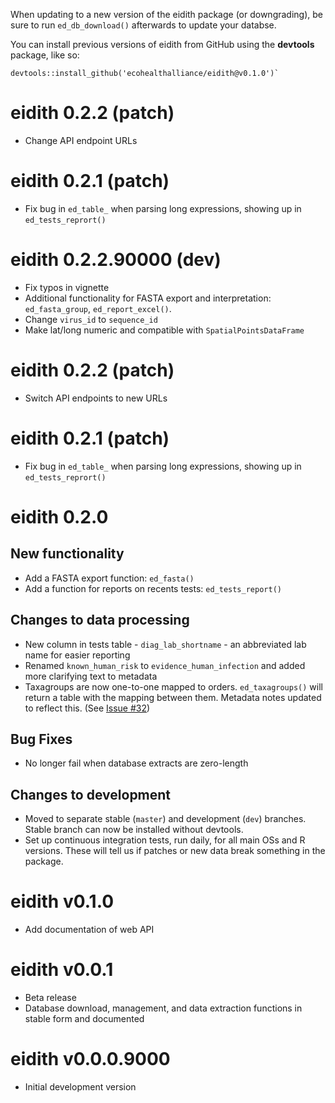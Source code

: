 When updating to a new version of the eidith package (or downgrading), be sure to run
`ed_db_download()` afterwards to update your databse.

You can install previous versions of eidith from GitHub using the **devtools**
package, like so:

```
devtools::install_github('ecohealthalliance/eidith@v0.1.0')`
```
# eidith 0.2.2 (patch)

- Change API endpoint URLs

# eidith 0.2.1 (patch)

- Fix bug in `ed_table_` when parsing long expressions, showing up in
  `ed_tests_reprort()`

# eidith 0.2.2.90000 (dev)

- Fix typos in vignette
- Additional functionality for FASTA export and interpretation: `ed_fasta_group`,
  `ed_report_excel()`.
- Change `virus_id` to `sequence_id`
- Make lat/long numeric and compatible with `SpatialPointsDataFrame`

# eidith 0.2.2 (patch)

- Switch API endpoints to new URLs

# eidith 0.2.1 (patch)

- Fix bug in `ed_table_` when parsing long expressions, showing up in
  `ed_tests_reprort()`

# eidith 0.2.0

## New functionality

- Add a FASTA export function: `ed_fasta()`
- Add a function for reports on recents tests: `ed_tests_report()`

## Changes to data processing

 - New column in tests table - `diag_lab_shortname` - an abbreviated lab name for easier reporting
 - Renamed `known_human_risk` to `evidence_human_infection` and added more clarifying text to metadata
 - Taxagroups are now one-to-one mapped to orders. `ed_taxagroups()` will return a table with the
   mapping between them.  Metadata notes updated to reflect this. (See [Issue #32](https://github.com/ecohealthalliance/eidith/issues/32))
 
## Bug Fixes

 - No longer fail when database extracts are zero-length
 
## Changes to development

 - Moved to separate stable (`master`) and development (`dev`) branches. Stable
   branch can now be installed without devtools.
 - Set up continuous integration tests, run daily, for all main OSs and R versions. These will tell us if patches
   or new data break something in the package.
 
# eidith v0.1.0

* Add documentation of web API

# eidith v0.0.1

* Beta release
* Database download, management, and data extraction functions in stable
  form and documented

# eidith v0.0.0.9000

* Initial development version


